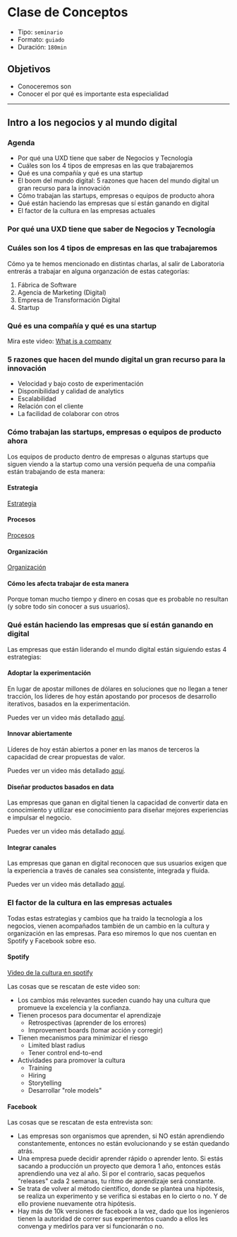 # Clase de Conceptos

- Tipo: `seminario`
- Formato: `guiado`
- Duración: `180min`

## Objetivos

- Conoceremos son
- Conocer el por qué es importante esta especialidad

***

## Intro a los negocios y al mundo digital

### Agenda

- Por qué una UXD tiene que saber de Negocios y Tecnología
- Cuáles son los 4 tipos de empresas en las que trabajaremos
- Qué es una compañía y qué es una startup
- El boom del mundo digital: 5 razones que hacen del mundo digital un gran
  recurso para la innovación
- Cómo trabajan las startups, empresas o equipos de producto ahora
- Qué están haciendo las empresas que sí están ganando en digital
- El factor de la cultura en las empresas actuales

### Por qué una UXD tiene que saber de Negocios y Tecnología

### Cuáles son los 4 tipos de empresas en las que trabajaremos

Cómo ya te hemos mencionado en distintas charlas, al salir de Laboratoria
entrerás a trabajar en alguna organzación de estas categorías:

1. Fábrica de Software
1. Agencia de Marketing (Digital)
1. Empresa de Transformación Digital
1. Startup

### Qué es una compañía y qué es una startup

Mira este video:
[What is a company](https://youtu.be/Gt-rwCUWfqw)

### 5 razones que hacen del mundo digital un gran recurso para la innovación

- Velocidad y bajo costo de experimentación
- Disponibilidad y calidad de analytics
- Escalabilidad
- Relación con el cliente
- La facilidad de colaborar con otros

### Cómo trabajan las startups, empresas o equipos de producto ahora

Los equipos de producto dentro de empresas o algunas startups que siguen viendo
a la startup como una versión pequeña de una compañia están trabajando de esta
manera:

#### Estrategia

[Estrategia](https://youtu.be/rr4g-JxGQoM)

#### Procesos

[Procesos](https://youtu.be/IrcP_IQuYk4)

#### Organización

[Organización](https://youtu.be/VmPTQk5LVlc)

#### Cómo les afecta trabajar de esta manera

Porque toman mucho tiempo y dinero en cosas que es probable no resultan (y sobre
todo sin conocer a sus usuarios).

### Qué están haciendo las empresas que sí están ganando en digital

Las empresas que están liderando el mundo digital están siguiendo estas 4
estrategias:

#### Adoptar la experimentación

En lugar de apostar millones de dólares en soluciones que no llegan a tener
tracción, los líderes de hoy están apostando por procesos de desarrollo
iterativos, basados en la experimentación.

Puedes ver un video más detallado [aquí](https://www.useloom.com/share/94bee9d273224ec89c5c62497b0fa202).

#### Innovar abiertamente

Líderes de hoy están abiertos a poner en las manos de terceros la capacidad de
crear propuestas de valor.

Puedes ver un video más detallado [aquí](https://www.useloom.com/share/9f176c2b948a4b4b8318b5cec8c31b78).

#### Diseñar productos basados en data

Las empresas que ganan en digital tienen la capacidad de convertir data en
conocimiento y utilizar ese conocimiento para diseñar mejores experiencias e
impulsar el negocio.

Puedes ver un video más detallado [aquí](https://www.useloom.com/share/517a6902bca84a57bebed48c7b751a00).

#### Integrar canales

Las empresas que ganan en digital reconocen que sus usuarios exigen que la
experiencia a través de canales sea consistente, integrada y fluida.

Puedes ver un video más detallado [aquí](https://www.useloom.com/share/d01b726ae01a4f58a0186ae73bbf0610).

### El factor de la cultura en las empresas actuales

Todas estas estrategias y cambios que ha traido la tecnología a los negocios,
vienen acompañados también de un cambio en la cultura y organización en las
empresas. Para eso miremos lo que nos cuentan en Spotify y Facebook sobre eso.

#### Spotify

[Video de la cultura en spotify](https://vimeo.com/94950270)

Las cosas que se rescatan de este video son:

- Los cambios más relevantes suceden cuando hay una cultura que promueve la
  excelencia y la confianza.
- Tienen procesos para documentar el aprendizaje
  - Retrospectivas (aprender de los errores)
  - Improvement boards (tomar acción y corregir)
- Tienen mecanismos para minimizar el riesgo
  - Limited blast radius
  - Tener control end-to-end
- Actividades para promover la cultura
  - Training
  - Hiring
  - Storytelling
  - Desarrollar "role models"

#### Facebook

Las cosas que se rescatan de esta entrevista son:

- Las empresas son organismos que aprenden, si NO están aprendiendo
  constantemente, entonces no están evolucionando y se están quedando atrás.
- Una empresa puede decidir aprender rápido o aprender lento. Si estás sacando a
  producción un proyecto que demora 1 año, entonces estás aprendiendo una vez al
  año. Si por el contrario, sacas pequeños "releases" cada 2 semanas, tu ritmo
  de aprendizaje será constante.
- Se trata de volver al método científico, donde se plantea una hipótesis, se
  realiza un experimento y se verifica si estabas en lo cierto o no. Y de ello
  proviene nuevamente otra hipótesis.
- Hay más de 10k versiones de facebook a la vez, dado que los ingenieros tienen
  la autoridad de correr sus experimentos cuando a ellos les convenga y medirlos
  para ver si funcionarán o no.
